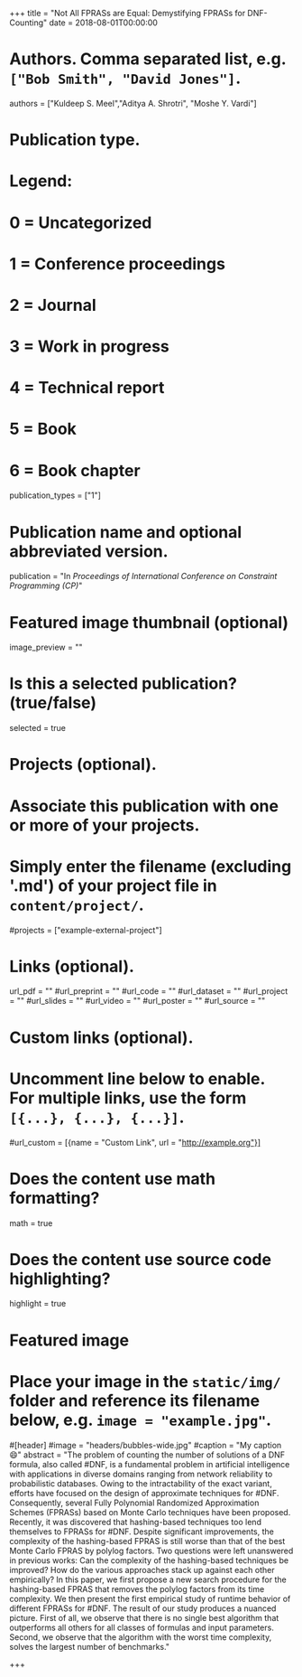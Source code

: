 +++
title = "Not All FPRASs are Equal: Demystifying FPRASs for DNF-Counting"
date = 2018-08-01T00:00:00

# Authors. Comma separated list, e.g. `["Bob Smith", "David Jones"]`.
authors = ["Kuldeep S. Meel","Aditya A. Shrotri", "Moshe Y. Vardi"]

# Publication type.
# Legend:
# 0 = Uncategorized
# 1 = Conference proceedings
# 2 = Journal
# 3 = Work in progress
# 4 = Technical report
# 5 = Book
# 6 = Book chapter
publication_types = ["1"]

# Publication name and optional abbreviated version.
publication = "In *Proceedings of International Conference on Constraint Programming (CP)*"


# Featured image thumbnail (optional)
image_preview = ""

# Is this a selected publication? (true/false)
selected = true

# Projects (optional).
#   Associate this publication with one or more of your projects.
#   Simply enter the filename (excluding '.md') of your project file in `content/project/`.
#projects = ["example-external-project"]


# Links (optional).
url_pdf = ""
#url_preprint = ""
#url_code = ""
#url_dataset = ""
#url_project = ""
#url_slides = ""
#url_video = ""
#url_poster = ""
#url_source = ""

# Custom links (optional).
#   Uncomment line below to enable. For multiple links, use the form `[{...}, {...}, {...}]`.
#url_custom = [{name = "Custom Link", url = "http://example.org"}]

# Does the content use math formatting?
math = true

# Does the content use source code highlighting?
highlight = true

# Featured image
# Place your image in the `static/img/` folder and reference its filename below, e.g. `image = "example.jpg"`.
#[header]
#image = "headers/bubbles-wide.jpg"
#caption = "My caption :smile:"
abstract = "The problem of counting the number of solutions of a DNF formula, also called #DNF, is a fundamental problem in artificial intelligence with applications in diverse domains ranging from network reliability to probabilistic databases. Owing to the intractability of the exact variant, efforts have focused on the design of approximate techniques for #DNF. Consequently, several Fully Polynomial Randomized Approximation Schemes (FPRASs) based on Monte Carlo techniques have been proposed. Recently, it was discovered that hashing-based techniques too lend themselves to FPRASs for #DNF. Despite significant improvements, the complexity of the hashing-based FPRAS is still worse than that of the best Monte Carlo FPRAS by polylog factors. Two questions were left unanswered in previous works: Can the complexity of the hashing-based techniques be improved? How do the various approaches stack up against each other empirically? In this paper, we first propose a new search procedure for the hashing-based FPRAS that removes the polylog factors from its time complexity. We then present the first empirical study of runtime behavior of different FPRASs for #DNF. The result of our study produces a nuanced picture. First of all, we observe that there is no single best algorithm that outperforms all others for all classes of formulas and input parameters. Second, we observe that the algorithm with the worst time complexity, solves the largest number of benchmarks."

+++
